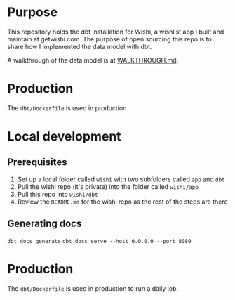 # Purpose
This repository holds the dbt installation for Wishi, a wishlist app I built and maintain at getwishi.com. The purpose of open sourcing this repo is to share how I implemented the data model with dbt.

A walkthrough of the data model is at [WALKTHROUGH.md](https://github.com/danbratton/wishi-dbt/blob/main/wishi/WALKTHROUGH.md).

# Production
The `dbt/Dockerfile` is used in production
# Local development
## Prerequisites
1. Set up a local folder called `wishi` with two subfolders called `app` and `dbt`
2. Pull the wishi repo (it's private) into the folder called `wishi/app`
3. Pull this repo into `wishi/dbt`
4. Review the `README.md` for the wishi repo as the rest of the steps are there

## Generating docs
`dbt docs generate`
`dbt docs serve --host 0.0.0.0 --port 8080`

# Production
The `dbt/Dockerfile` is used in production to run a daily job. 